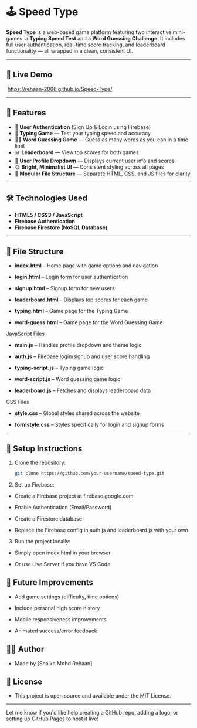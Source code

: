 # 🕹️ Speed Type

**Speed Type** is a web-based game platform featuring two interactive mini-games: a **Typing Speed Test** and a **Word Guessing Challenge**. It includes full user authentication, real-time score tracking, and leaderboard functionality — all wrapped in a clean, consistent UI.

---

## 🔗 Live Demo

 https://rehaan-2006.github.io/Speed-Type/

---

## 🚀 Features

- 🔐 **User Authentication** (Sign Up & Login using Firebase)
- 🧠 **Typing Game** — Test your typing speed and accuracy
- 🕵️‍♂️ **Word Guessing Game** — Guess as many words as you can in a time limit
- 📊 **Leaderboard** — View top scores for both games
- 🧾 **User Profile Dropdown** — Displays current user info and scores
- 🌞 **Bright, Minimalist UI** — Consistent styling across all pages
- 📁 **Modular File Structure** — Separate HTML, CSS, and JS files for clarity

---

## 🛠️ Technologies Used

- **HTML5 / CSS3 / JavaScript**
- **Firebase Authentication**
- **Firebase Firestore (NoSQL Database)**

---

## 📂 File Structure

- **index.html** – Home page with game options and navigation

- **login.html** – Login form for user authentication

- **signup.html** – Signup form for new users

- **leaderboard.html** – Displays top scores for each game

- **typing.html** – Game page for the Typing Game

- **word-guess.html** – Game page for the Word Guessing Game

JavaScript Files

- **main.js** – Handles profile dropdown and theme logic

- **auth.js** – Firebase login/signup and user score handling

- **typing-script.js** – Typing game logic

- **word-script.js** – Word guessing game logic

- **leaderboard.js** – Fetches and displays leaderboard data

CSS Files

- **style.css** – Global styles shared across the website

- **formstyle.css** – Styles specifically for login and signup forms


---

## 📝 Setup Instructions

1. Clone the repository:
   ```bash
   git clone https://github.com/your-username/speed-type.git
2. Set up Firebase:

- Create a Firebase project at firebase.google.com

- Enable Authentication (Email/Password)

- Create a Firestore database

- Replace the Firebase config in auth.js and leaderboard.js with your own

3. Run the project locally:

- Simply open index.html in your browser

- Or use Live Server if you have VS Code

## 📌 Future Improvements

- Add game settings (difficulty, time options)

- Include personal high score history

- Mobile responsiveness improvements

- Animated success/error feedback

## 🧑‍💻 Author

- Made by [Shaikh Mohd Rehaan]

## 📄 License

- This project is open source and available under the MIT License.

---

Let me know if you'd like help creating a GitHub repo, adding a logo, or setting up GitHub Pages to host it live!
